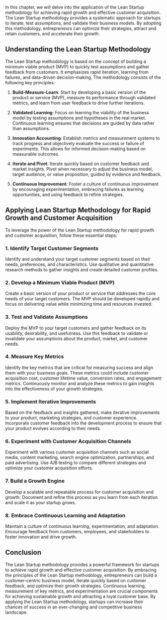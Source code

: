 
In this chapter, we will delve into the application of the Lean Startup methodology for achieving rapid growth and effective customer acquisition. The Lean Startup methodology provides a systematic approach for startups to iterate, test assumptions, and validate their business models. By adopting this methodology, entrepreneurs can optimize their strategies, attract and retain customers, and accelerate their growth.

Understanding the Lean Startup Methodology
------------------------------------------

The Lean Startup methodology is based on the concept of building a minimum viable product (MVP) to quickly test assumptions and gather feedback from customers. It emphasizes rapid iteration, learning from failures, and data-driven decision-making. The methodology consists of the following key principles:

1. **Build-Measure-Learn**: Start by developing a basic version of the product or service (MVP), measure its performance through validated metrics, and learn from user feedback to drive further iterations.

2. **Validated Learning**: Focus on learning the viability of the business model by testing assumptions and hypotheses in the real market. Continuous learning ensures that decisions are guided by data rather than assumptions.

3. **Innovation Accounting**: Establish metrics and measurement systems to track progress and objectively evaluate the success or failure of experiments. This allows for informed decision-making based on measurable outcomes.

4. **Iterate and Pivot**: Iterate quickly based on customer feedback and market insights. Pivot when necessary to adjust the business model, target audience, or value proposition, guided by evidence and feedback.

5. **Continuous Improvement**: Foster a culture of continuous improvement by encouraging experimentation, embracing failures as learning opportunities, and using feedback to refine strategies.

Applying Lean Startup Methodology for Rapid Growth and Customer Acquisition
---------------------------------------------------------------------------

To leverage the power of the Lean Startup methodology for rapid growth and customer acquisition, follow these essential steps:

### 1. Identify Target Customer Segments

Identify and understand your target customer segments based on their needs, preferences, and characteristics. Use qualitative and quantitative research methods to gather insights and create detailed customer profiles.

### 2. Develop a Minimum Viable Product (MVP)

Create a basic version of your product or service that addresses the core needs of your target customers. The MVP should be developed rapidly and focus on delivering value while minimizing time and resources invested.

### 3. Test and Validate Assumptions

Deploy the MVP to your target customers and gather feedback on its usability, desirability, and usefulness. Use this feedback to validate or invalidate your assumptions about the product, market, and customer needs.

### 4. Measure Key Metrics

Identify the key metrics that are critical for measuring success and align them with your business goals. These metrics could include customer acquisition cost, customer lifetime value, conversion rates, and engagement metrics. Continuously monitor and analyze these metrics to gain insights into the effectiveness of your growth strategies.

### 5. Implement Iterative Improvements

Based on the feedback and insights gathered, make iterative improvements to your product, marketing strategies, and customer experience. Incorporate customer feedback into the development process to ensure that your product evolves according to their needs.

### 6. Experiment with Customer Acquisition Channels

Experiment with various customer acquisition channels such as social media, content marketing, search engine optimization, partnerships, and paid advertising. Use A/B testing to compare different strategies and optimize your customer acquisition efforts.

### 7. Build a Growth Engine

Develop a scalable and repeatable process for customer acquisition and growth. Document and refine this process as you learn from each iteration and scale it as your startup grows.

### 8. Embrace Continuous Learning and Adaptation

Maintain a culture of continuous learning, experimentation, and adaptation. Encourage feedback from customers, employees, and stakeholders to foster innovation and drive growth.

Conclusion
----------

The Lean Startup methodology provides a powerful framework for startups to achieve rapid growth and effective customer acquisition. By embracing the principles of the Lean Startup methodology, entrepreneurs can build a customer-centric business model, iterate quickly based on customer feedback, and optimize their growth strategies. Continuous learning, measurement of key metrics, and experimentation are crucial components for achieving sustainable growth and attracting a loyal customer base. By applying the Lean Startup methodology, startups can increase their chances of success in an ever-changing and competitive business landscape.

